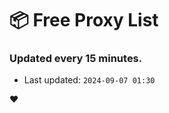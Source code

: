 # :package: Free Proxy List
### Updated every 15 minutes.

- Last updated: `2024-09-07 01:30`

:heart:
